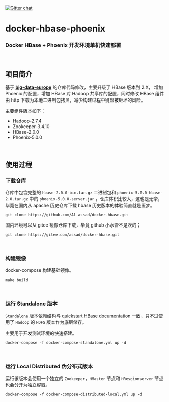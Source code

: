 [![Gitter chat](https://badges.gitter.im/gitterHQ/gitter.png)](https://gitter.im/big-data-europe/Lobby)

# docker-hbase-phoenix

### Docker HBase + Phoenix 开发环境单机快速部署

<br/>

## 项目简介

基于  [**big-data-europe**](https://github.com/big-data-europe/docker-hbase)  的仓库代码修改，主要升级了 HBase 版本到 2.X， 增加 Phoenix 的配置，增加 HBase 对 Hadoop 共享库的配置，同时修改 HBase 组件由 http 下载为本地二进制包拷贝，减少构建过程中键盘被砸坏的风险。

主要组件版本如下：

* Hadoop-2.7.4
* Zookeeper-3.4.10
* HBase-2.0.0
* Phoenix-5.0.0

<br/>

## 使用过程

### 下载仓库

仓库中包含完整的 `hbase-2.0.0-bin.tar.gz` 二进制包和 `phoenix-5.0.0-hbase-2.0.tar.gz` 中的 `phoenix-5.0.0-server.jar` ，仓库体积比较大，这也是无奈，毕竟在国内从 apache 历史仓库下载 hbase 历史版本的体验简直就是噩梦。

```
git clone https://github.com/Al-assad/docker-hbase.git
```

国内环境可以从 gitee 镜像仓库下载，毕竟 github 小水管不是吹的；

```
git clone https://gitee.com/assad/docker-hbase.git
```

<br>

### 构建镜像

docker-compose 构建基础镜像。

```
make build
```

<br>

### 运行 Standalone 版本

`Standalone` 版本依赖结构与 [quickstart HBase documentation](https://hbase.apache.org/book.html#quickstart) 一致，只不过使用了 `Hadoop` 的 `HDFS` 版本作为底层储存。

主要用于开发测试环境的快速搭建。

```
docker-compose -f docker-compose-standalone.yml up -d
```

<br>

### 运行 Local Distributed 伪分布式版本

运行该版本会使用一个独立的 `Zookeeper`，`HMaster` 节点和 `HResgionserver`  节点也会分开为独立容器。

```
docker-compose -f docker-compose-distributed-local.yml up -d
```

